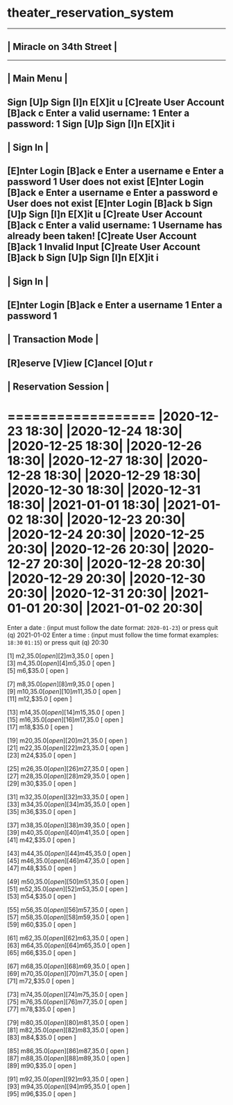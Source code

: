 # theater_reservation_system

--------------------------
| Miracle on 34th Street |
--------------------------
-------------
| Main Menu |
-------------
Sign [U]p
Sign [I]n
E[X]it
u
[C]reate User Account
[B]ack
c
Enter a valid username:
1
Enter a password:
1
Sign [U]p
Sign [I]n
E[X]it
i
-----------
| Sign In |
-----------
[E]nter Login
[B]ack
e
Enter a username
e
Enter a password
1
User does not exist
[E]nter Login
[B]ack
e
Enter a username
e
Enter a password
e
User does not exist
[E]nter Login
[B]ack
b
Sign [U]p
Sign [I]n
E[X]it
u
[C]reate User Account
[B]ack
c
Enter a valid username:
1
Username has already been taken!
[C]reate User Account
[B]ack
1
Invalid Input
[C]reate User Account
[B]ack
b
Sign [U]p
Sign [I]n
E[X]it
i
-----------
| Sign In |
-----------
[E]nter Login
[B]ack
e
Enter a username
1
Enter a password
1
--------------------
| Transaction Mode |
--------------------
[R]eserve
[V]iew
[C]ancel
[O]ut
r
-----------------------
| Reservation Session |
-----------------------
==================
|2020-12-23 18:30|
|2020-12-24 18:30|
|2020-12-25 18:30|
|2020-12-26 18:30|
|2020-12-27 18:30|
|2020-12-28 18:30|
|2020-12-29 18:30|
|2020-12-30 18:30|
|2020-12-31 18:30|
|2021-01-01 18:30|
|2021-01-02 18:30|
|2020-12-23 20:30|
|2020-12-24 20:30|
|2020-12-25 20:30|
|2020-12-26 20:30|
|2020-12-27 20:30|
|2020-12-28 20:30|
|2020-12-29 20:30|
|2020-12-30 20:30|
|2020-12-31 20:30|
|2021-01-01 20:30|
|2021-01-02 20:30|
==================
Enter a date : (input must follow the date format: `2020-01-23`) or press quit (q)
2021-01-02
Enter a time  : (input must follow the time format examples: `18:30`	`01:15`) or press quit (q) 
20:30

[1]  	m2,$35.0 [ open ] 	
[2]  	m3,$35.0 [ open ] 	
[3]  	m4,$35.0 [ open ] 	
[4]  	m5,$35.0 [ open ] 	
[5]  	m6,$35.0 [ open ] 	

[7]  	m8,$35.0 [ open ] 	
[8]  	m9,$35.0 [ open ] 	
[9]  	m10,$35.0 [ open ] 	
[10]  	m11,$35.0 [ open ] 	
[11]  	m12,$35.0 [ open ] 	

[13]  	m14,$35.0 [ open ] 	
[14]  	m15,$35.0 [ open ] 	
[15]  	m16,$35.0 [ open ] 	
[16]  	m17,$35.0 [ open ] 	
[17]  	m18,$35.0 [ open ] 	

[19]  	m20,$35.0 [ open ] 	
[20]  	m21,$35.0 [ open ] 	
[21]  	m22,$35.0 [ open ] 	
[22]  	m23,$35.0 [ open ] 	
[23]  	m24,$35.0 [ open ] 	

[25]  	m26,$35.0 [ open ] 	
[26]  	m27,$35.0 [ open ] 	
[27]  	m28,$35.0 [ open ] 	
[28]  	m29,$35.0 [ open ] 	
[29]  	m30,$35.0 [ open ] 	

[31]  	m32,$35.0 [ open ] 	
[32]  	m33,$35.0 [ open ] 	
[33]  	m34,$35.0 [ open ] 	
[34]  	m35,$35.0 [ open ] 	
[35]  	m36,$35.0 [ open ] 	

[37]  	m38,$35.0 [ open ] 	
[38]  	m39,$35.0 [ open ] 	
[39]  	m40,$35.0 [ open ] 	
[40]  	m41,$35.0 [ open ] 	
[41]  	m42,$35.0 [ open ] 	

[43]  	m44,$35.0 [ open ] 	
[44]  	m45,$35.0 [ open ] 	
[45]  	m46,$35.0 [ open ] 	
[46]  	m47,$35.0 [ open ] 	
[47]  	m48,$35.0 [ open ] 	

[49]  	m50,$35.0 [ open ] 	
[50]  	m51,$35.0 [ open ] 	
[51]  	m52,$35.0 [ open ] 	
[52]  	m53,$35.0 [ open ] 	
[53]  	m54,$35.0 [ open ] 	

[55]  	m56,$35.0 [ open ] 	
[56]  	m57,$35.0 [ open ] 	
[57]  	m58,$35.0 [ open ] 	
[58]  	m59,$35.0 [ open ] 	
[59]  	m60,$35.0 [ open ] 	

[61]  	m62,$35.0 [ open ] 	
[62]  	m63,$35.0 [ open ] 	
[63]  	m64,$35.0 [ open ] 	
[64]  	m65,$35.0 [ open ] 	
[65]  	m66,$35.0 [ open ] 	

[67]  	m68,$35.0 [ open ] 	
[68]  	m69,$35.0 [ open ] 	
[69]  	m70,$35.0 [ open ] 	
[70]  	m71,$35.0 [ open ] 	
[71]  	m72,$35.0 [ open ] 	

[73]  	m74,$35.0 [ open ] 	
[74]  	m75,$35.0 [ open ] 	
[75]  	m76,$35.0 [ open ] 	
[76]  	m77,$35.0 [ open ] 	
[77]  	m78,$35.0 [ open ] 	

[79]  	m80,$35.0 [ open ] 	
[80]  	m81,$35.0 [ open ] 	
[81]  	m82,$35.0 [ open ] 	
[82]  	m83,$35.0 [ open ] 	
[83]  	m84,$35.0 [ open ] 	

[85]  	m86,$35.0 [ open ] 	
[86]  	m87,$35.0 [ open ] 	
[87]  	m88,$35.0 [ open ] 	
[88]  	m89,$35.0 [ open ] 	
[89]  	m90,$35.0 [ open ] 	

[91]  	m92,$35.0 [ open ] 	
[92]  	m93,$35.0 [ open ] 	
[93]  	m94,$35.0 [ open ] 	
[94]  	m95,$35.0 [ open ] 	
[95]  	m96,$35.0 [ open ] 	
